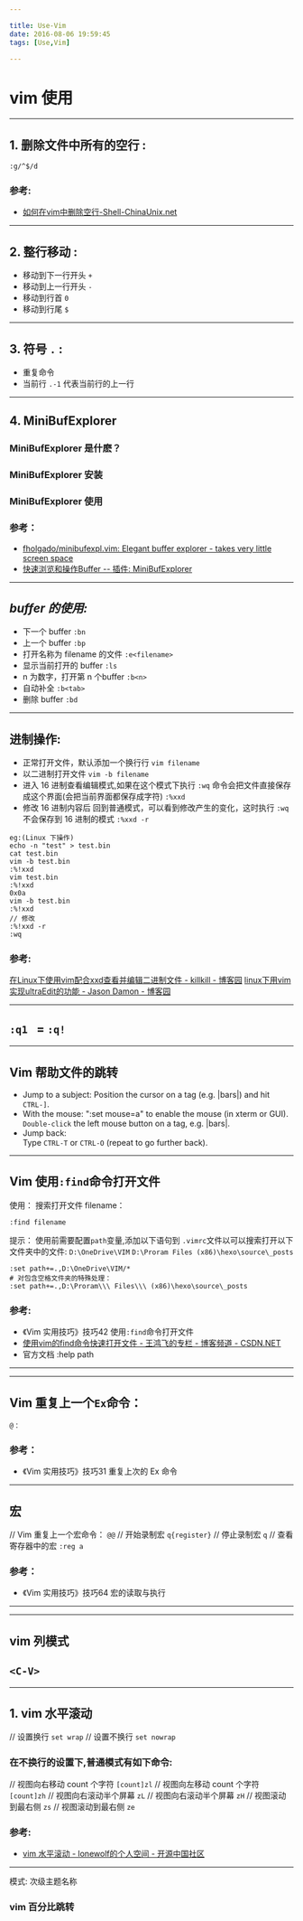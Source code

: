```yaml
---

title: Use-Vim
date: 2016-08-06 19:59:45
tags: [Use,Vim]

---
```


# vim 使用

----

## 1. 删除文件中所有的空行 :
`:g/^$/d`
<!-- more -->
### 参考:
- [如何在vim中删除空行-Shell-ChinaUnix.net](http://bbs.chinaunix.net/thread-510754-1-1.html "")

----

## 2. 整行移动 :
- 移动到下一行开头
`+`
- 移动到上一行开头
`-`
- 移动到行首
`0`
- 移动到行尾
`$`

---- 

## 3. 符号 `.` :
- 重复命令
- 当前行 `.-1` 代表当前行的上一行

----

## 4. MiniBufExplorer
### MiniBufExplorer 是什麽？
### MiniBufExplorer 安装
### MiniBufExplorer 使用
### 参考：
- [fholgado/minibufexpl.vim: Elegant buffer explorer - takes very little screen space](https://github.com/fholgado/minibufexpl.vim "")
- [快速浏览和操作Buffer -- 插件: MiniBufExplorer](https://bbs.sjtu.edu.cn/bbsanc,path,%2Fgroups%2FGROUP_3%2FGNULinux%2FSoftware%2FD95E89182%2FD5277E56B%2FA96F89F1C.html "")


---- 

## ***buffer 的使用:***
- 下一个 buffer
`:bn`
- 上一个 buffer
`:bp`
- 打开名称为 filename 的文件
`:e<filename>`
- 显示当前打开的 buffer
`:ls`
- n 为数字，打开第 n 个buffer
`:b<n>`
- 自动补全
`:b<tab>`
- 删除 buffer
`:bd`

----

## 进制操作:
- 正常打开文件，默认添加一个换行行
`vim filename`
- 以二进制打开文件
`vim -b filename`
- 进入 16 进制查看编辑模式,如果在这个模式下执行 `:wq` 命令会把文件直接保存成这个界面(会把当前界面都保存成字符)
`:%xxd`
- 修改 16 进制内容后 回到普通模式，可以看到修改产生的变化，这时执行 `:wq` 不会保存到 16 进制的模式
`:%xxd -r`

```
eg:(Linux 下操作)
echo -n "test" > test.bin
cat test.bin
vim -b test.bin
:%!xxd
vim test.bin
:%!xxd
0x0a
vim -b test.bin
:%!xxd
// 修改 
:%!xxd -r
:wq
```
### 参考:
[在Linux下使用vim配合xxd查看并编辑二进制文件 - killkill - 博客园](http://www.cnblogs.com/killkill/archive/2010/06/23/1763785.html "")
[linux下用vim实现ultraEdit的功能 - Jason Damon - 博客园](http://www.cnblogs.com/Jason-Damon/archive/2013/05/04/3059343.html "")


----
`:q1 ` = `:q!`
----

----
## Vim 帮助文件的跳转

- Jump to a subject: 
Position the cursor on a tag (e.g. |bars|) and hit `CTRL-]`.
- With the mouse: 
 ":set mouse=a" to enable the mouse (in xterm or GUI).  `Double-click` the left mouse button on a tag, e.g. |bars|.
- Jump back:  
Type `CTRL-T` or `CTRL-O` (repeat to go further back).
        
----
## Vim 使用`:find`命令打开文件
使用：
搜索打开文件 filename：
```
:find filename
```
提示：
使用前需要配置`path`变量,添加以下语句到 `.vimrc`文件以可以搜索打开以下文件夹中的文件:
`D:\OneDrive\VIM`
`D:\Proram Files (x86)\hexo\source\_posts`
```
:set path+=.,D:\OneDrive\VIM/*
# 对包含空格文件夹的特殊处理：
:set path+=.,D:\Proram\\\ Files\\\ (x86)\hexo\source\_posts

```
### 参考:
- 《Vim 实用技巧》技巧42 使用`:find`命令打开文件
- [使用vim的find命令快速打开文件 - 王鸿飞的专栏 - 博客频道 - CSDN.NET](http://blog.csdn.net/neosmith/article/details/17308119 "")
- 官方文档 :help path

----

----

## Vim 重复上一个`Ex`命令：
`@：`
### 参考：
- 《Vim 实用技巧》技巧31 重复上次的 Ex 命令

----

## 宏
// Vim 重复上一个宏命令：
`@@`
// 开始录制宏
`q{register}`
// 停止录制宏
`q`
// 查看寄存器中的宏
`:reg a`
### 参考：
- 《Vim 实用技巧》技巧64 宏的读取与执行

----

----
## vim 列模式
`<C-V>`
----
----
## 1. vim 水平滚动

// 设置换行
`set wrap`
// 设置不换行
`set nowrap`
### 在不换行的设置下,普通模式有如下命令:
// 视图向右移动 count 个字符
`[count]zl`
// 视图向左移动 count 个字符
`[count]zh`
// 视图向右滚动半个屏幕
`zL`
// 视图向右滚动半个屏幕
`zH`
// 视图滚动到最右侧
`zs`
// 视图滚动到最右侧
`ze`

### 参考:
- [vim 水平滚动 - lonewolf的个人空间 - 开源中国社区](http://my.oschina.net/lonewolf/blog/207296 "")
----
模式:
次级主题名称

### vim 百分比跳转
